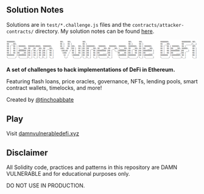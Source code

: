 ## Solution Notes

Solutions are in `test/*.challenge.js` files and the
`contracts/attacker-contracts/` directory. My solution notes can be found
[here](./notes).

![](cover.png)

**A set of challenges to hack implementations of DeFi in Ethereum.**

Featuring flash loans, price oracles, governance, NFTs, lending pools, smart
contract wallets, timelocks, and more!

Created by [@tinchoabbate](https://twitter.com/tinchoabbate)

## Play

Visit [damnvulnerabledefi.xyz](https://damnvulnerabledefi.xyz)

## Disclaimer

All Solidity code, practices and patterns in this repository are DAMN VULNERABLE
and for educational purposes only.

DO NOT USE IN PRODUCTION.
